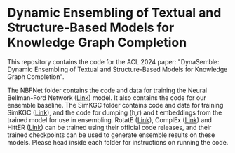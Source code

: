# Dynamic Ensembling of Textual and Structure-Based Models for Knowledge Graph Completion

This repository contains the code for the ACL 2024 paper: 
"DynaSemble: Dynamic Ensembling of Textual and Structure-Based Models for Knowledge Graph Completion".

The NBFNet folder contains the code and data for training the Neural Bellman-Ford Network ([Link](https://github.com/DeepGraphLearning/NBFNet)) model. It also contains the code for our ensemble baseline. The SimKGC folder contains code and data for training SimKGC ([Link](https://github.com/intfloat/SimKGC)), and the code for dumping (h,r) and t embeddings from the trained model for use in ensembling. RotatE ([Link](https://github.com/DeepGraphLearning/KnowledgeGraphEmbedding)), ComplEx  ([Link](https://github.com/ttrouill/complex)) and HittER ([Link](https://github.com/microsoft/HittER)) can be trained using their official code releases, and their trained checkpoints can be used to generate ensemble results on these models. Please head inside each folder for instructions on running the code. 

